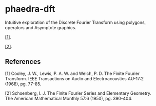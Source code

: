 # phaedra-dft
Intuitive exploration of the Discrete Fourier Transform using polygons,
operators and Asymptote graphics.


[[1]](#1).

[[2]](#2).


## References

<a id="1">[1]</a>
Cooley, J. W., Lewis, P. A. W. and Welch, P. D.
The Finite Fourier Transform.
IEEE Transactions on Audio and Electroacoustics
AU-17:2 (1968), pg. 77-85.

<a id="2">[2]</a>
Schoenberg, I. J.
The Finite Fourier Series and Elementary Geometry.
The American Mathematical Monthly
57:6 (1950), pg. 390-404.
